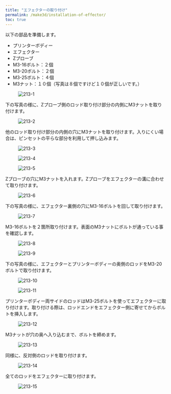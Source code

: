 ```yaml
---
title: "エフェクターの取り付け"
permalink: /make3d/installation-of-effector/
toc: true
---
```

以下の部品を準備します。

- プリンターボディー
- エフェクター
- Zプローブ
- M3-16ボルト：２個
- M3-20ボルト：２個
- M3-25ボルト：４個
- M3ナット：１０個（写真は８個ですけど１０個が正しいです。）

<figure>
  <img src="{{ '/assets/images/make3d/213/213-1.webp' | relative_url }}" alt="213-1">
</figure>

下の写真の様に、Zプローブ側のロッド取り付け部分の内側にM3ナットを取り付けます。

<figure>
  <img src="{{ '/assets/images/make3d/213/213-2.webp' | relative_url }}" alt="213-2">
</figure>

他のロッド取り付け部分の内側の穴にM3ナットを取り付けます。入りにくい場合は、ピンセットの平らな部分を利用して押し込みます。

<figure>
  <img src="{{ '/assets/images/make3d/213/213-3.webp' | relative_url }}" alt="213-3">
</figure>

<figure>
  <img src="{{ '/assets/images/make3d/213/213-4.webp' | relative_url }}" alt="213-4">
</figure>

<figure>
  <img src="{{ '/assets/images/make3d/213/213-5.webp' | relative_url }}" alt="213-5">
</figure>

Zプローブの穴にM3ナットを入れます。Zプローブをエフェクターの溝に合わせて取り付けます。

<figure>
  <img src="{{ '/assets/images/make3d/213/213-6.webp' | relative_url }}" alt="213-6">
</figure>

下の写真の様に、エフェクター裏側の穴にM3-16ボルトを回して取り付けます。

<figure>
  <img src="{{ '/assets/images/make3d/213/213-7.webp' | relative_url }}" alt="213-7">
</figure>

M3-16ボルトを２箇所取り付けます。表面のM3ナットにボルトが通っている事を確認します。

<figure>
  <img src="{{ '/assets/images/make3d/213/213-8.webp' | relative_url }}" alt="213-8">
</figure>

<figure>
  <img src="{{ '/assets/images/make3d/213/213-9.webp' | relative_url }}" alt="213-9">
</figure>

下の写真の様に、エフェクターとプリンターボディーの奥側のロッドをM3-20ボルトで取り付けます。

<figure>
  <img src="{{ '/assets/images/make3d/213/213-10.webp' | relative_url }}" alt="213-10">
</figure>

<figure>
  <img src="{{ '/assets/images/make3d/213/213-11.webp' | relative_url }}" alt="213-11">
</figure>

プリンターボディー両サイドのロッドはM3-25ボルトを使ってエフェクターに取り付けます。取り付ける際は、ロッドエンドをエフェクター側に寄せてからボルトを挿入します。

<figure>
  <img src="{{ '/assets/images/make3d/213/213-12.webp' | relative_url }}" alt="213-12">
</figure>

M3ナットが穴の奥へ入り込むまで、ボルトを締めます。

<figure>
  <img src="{{ '/assets/images/make3d/213/213-13.webp' | relative_url }}" alt="213-13">
</figure>

同様に、反対側のロッドを取り付けます。

<figure>
  <img src="{{ '/assets/images/make3d/213/213-14.webp' | relative_url }}" alt="213-14">
</figure>

全てのロッドをエフェクターに取り付けます。

<figure>
  <img src="{{ '/assets/images/make3d/213/213-15.webp' | relative_url }}" alt="213-15">
</figure>

